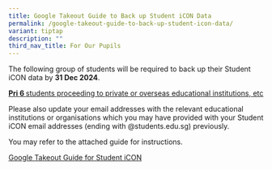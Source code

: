 ```yaml
---
title: Google Takeout Guide to Back up Student iCON Data
permalink: /google-takeout-guide-to-back-up-student-icon-data/
variant: tiptap
description: ""
third_nav_title: For Our Pupils
---
```

<p>The following group of students will be required to back up their Student
iCON data by <strong>31 Dec 2024</strong>.</p>
<p><strong><u>Pri 6 </u></strong><u>students proceeding to private or overseas educational institutions, etc</u>
</p>
<p>Please also update your email addresses with the relevant educational
institutions or organisations which you may have provided with your Student
iCON email addresses (ending with @<a rel="noopener noreferrer nofollow" target="_blank">students.edu.sg</a>)
previously.</p>
<p>You may refer to the attached guide for instructions.</p>
<p><a href="/files/For_Graduating_Students__Google_Takeout_Guide_for_Student_iCON__2024_.pdf" rel="noopener nofollow" target="_blank">Google Takeout Guide for Student iCON</a>
</p>
<p></p>
<p>&nbsp;</p>